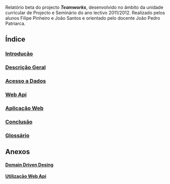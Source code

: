 Relatório beta do projecto ***Teamworks***, desenvolvido no âmbito da unidade curricular de Projecto e Seminário do ano lectivo 2011/2012. 
Realizado pelos alunos Filipe Pinheiro e João Santos e orientado pelo docente João Pedro Patriarca.

Índice
-

### [Introdução](https://github.com/isel-leic-ps/LI61N-G07/blob/master/doc/rb/introducao.md)

### [Descrição Geral](https://github.com/isel-leic-ps/LI61N-G07/blob/master/doc/rb/descricao-geral.md)

### [Acesso a Dados](https://github.com/isel-leic-ps/LI61N-G07/blob/master/doc/rb/acesso-a-dados.md)

### [Web Api](https://github.com/isel-leic-ps/LI61N-G07/blob/master/doc/rb/web-api.md)

### [Aplicação Web](https://github.com/isel-leic-ps/LI61N-G07/blob/master/doc/rb/aplicacao-web.md)
  
### [Conclusão](https://github.com/isel-leic-ps/LI61N-G07/blob/master/doc/rb/conclusao.md)

### [Glossário](https://github.com/isel-leic-ps/LI61N-G07/blob/master/doc/rb/glossario.md)

Anexos
-

#### [Domain Driven Desing](https://github.com/isel-leic-ps/LI61N-G07/blob/master/doc/rb/domain-driven-design.md)

#### [Utilização Web Api](https://github.com/isel-leic-ps/LI61N-G07/blob/master/doc/rb/utilizacao-web-api.md)